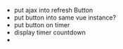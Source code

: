 - put ajax into refresh Button
- put button into same vue instance?
- put button on timer
- display timer countdown
- 
